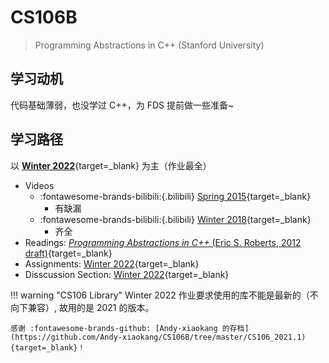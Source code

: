 # **CS106B**

> Programming Abstractions in C++ (Stanford University)

## 学习动机

代码基础薄弱，也没学过 C++，为 FDS 提前做一些准备~

## 学习路径

以 [**Winter 2022**](https://web.stanford.edu/class/archive/cs/cs106b/cs106b.1224/){target=_blank} 为主（作业最全）

- Videos
    - :fontawesome-brands-bilibili:{.bilibili} [Spring 2015](https://www.bilibili.com/video/BV1B4411W7Ld/){target=_blank}
        - 有缺漏
    - :fontawesome-brands-bilibili:{.bilibili} [Winter 2018](https://www.bilibili.com/video/BV1G7411k7jG/){target=_blank}
        - 齐全
- Readings: [*Programming Abstractions in C++* (Eric S. Roberts, 2012 draft)](https://web.stanford.edu/class/cs106x/res/reader/CS106BX-Reader.pdf){target=_blank}
- Assignments: [Winter 2022](https://web.stanford.edu/class/archive/cs/cs106b/cs106b.1224/){target=_blank}
- Disscussion Section: [Winter 2022](https://web.stanford.edu/class/archive/cs/cs106b/cs106b.1224/){target=_blank}

!!! warning "CS106 Library"
    Winter 2022 作业要求使用的库不能是最新的（不向下兼容）, 故用的是 2021 的版本。
    
    感谢 :fontawesome-brands-github: [Andy-xiaokang 的存档](https://github.com/Andy-xiaokang/CS106B/tree/master/CS106_2021.1){target=_blank}！